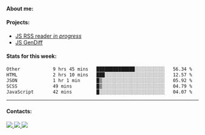 #### About me:

#### Projects:
- [JS RSS reader *in progress*](https://github.com/GKoil/frontend-project-lvl3)
- [JS GenDiff](https://github.com/GKoil/GenDiff)

#### Stats for this week:
<!--START_SECTION:waka-->

```txt
Other            9 hrs 45 mins   ██████████████░░░░░░░░░░░   56.34 %
HTML             2 hrs 10 mins   ███░░░░░░░░░░░░░░░░░░░░░░   12.57 %
JSON             1 hr 1 min      █▒░░░░░░░░░░░░░░░░░░░░░░░   05.92 %
SCSS             49 mins         █▒░░░░░░░░░░░░░░░░░░░░░░░   04.79 %
JavaScript       42 mins         █░░░░░░░░░░░░░░░░░░░░░░░░   04.07 %
```

<!--END_SECTION:waka-->
---
#### Contacts:

<a target='_blank' title='LinkedIn' href="https://www.linkedin.com/in/gkoil/">
  <img src="https://img.shields.io/badge/LinkedIn-0077B5?style=for-the-badge&logo=linkedin&logoColor=white" />
</a>
<a target='_blank' title='Telegram' href="https://t.me/gkoil">
  <img src="https://img.shields.io/badge/Telegram-2CA5E0?style=for-the-badge&logo=telegram&logoColor=white" />
</a>
<a target='_blank' title='Gmail' href="mailto: gk.grigorev@gmail.com">
  <img src="https://img.shields.io/badge/Gmail-D14836?style=for-the-badge&logo=gmail&logoColor=white" />
</a>

